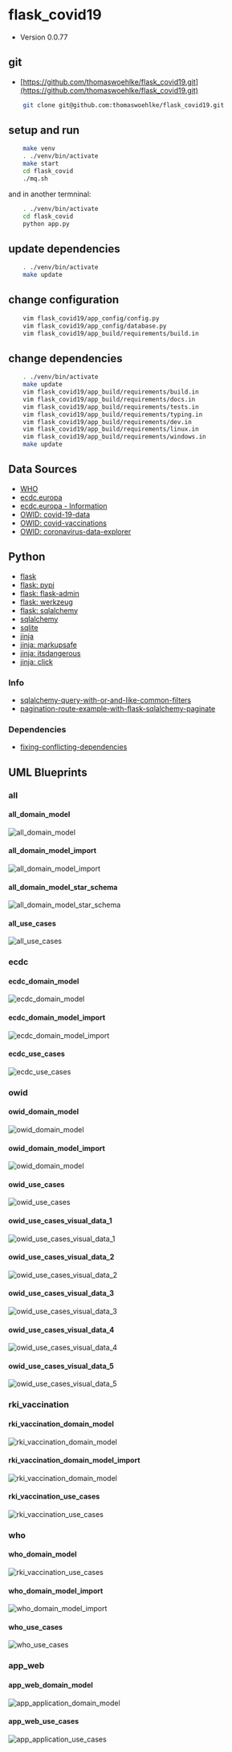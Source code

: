# flask_covid19

* Version 0.0.77

## git

* [https://github.com/thomaswoehlke/flask_covid19.git](https://github.com/thomaswoehlke/flask_covid19.git)

````bash
    git clone git@github.com:thomaswoehlke/flask_covid19.git
````

## setup and run

````bash
    make venv
    . ./venv/bin/activate
    make start
    cd flask_covid
    ./mq.sh
````

and in another termninal:

````bash
    . ./venv/bin/activate
    cd flask_covid
    python app.py
````

## update dependencies

````bash
    . ./venv/bin/activate
    make update
 ````

## change configuration

````bash
    vim flask_covid19/app_config/config.py
    vim flask_covid19/app_config/database.py
    vim flask_covid19/app_build/requirements/build.in
````

## change dependencies

````bash
    . ./venv/bin/activate
    make update
    vim flask_covid19/app_build/requirements/build.in
    vim flask_covid19/app_build/requirements/docs.in
    vim flask_covid19/app_build/requirements/tests.in
    vim flask_covid19/app_build/requirements/typing.in
    vim flask_covid19/app_build/requirements/dev.in
    vim flask_covid19/app_build/requirements/linux.in
    vim flask_covid19/app_build/requirements/windows.in
    make update
````

## Data Sources

* [WHO](https://covid19.who.int/WHO-COVID-19-global-data.csv)
* [ecdc.europa](https://opendata.ecdc.europa.eu/covid19/casedistribution/csv)
* [ecdc.europa - Information](https://www.ecdc.europa.eu/en/publications-data/download-todays-data-geographic-distribution-covid-19-cases-worldwide)
* [OWID: covid-19-data](https://github.com/owid/covid-19-data)
* [OWID: covid-vaccinations](https://ourworldindata.org/covid-vaccinations)
* [OWID: coronavirus-data-explorer](https://ourworldindata.org/explorers/coronavirus-data-explorer)

## Python

* [flask](https://flask.palletsprojects.com/en/1.1.x/)
* [flask: pypi](https://pypi.org/project/Flask/)
* [flask: flask-admin](https://github.com/flask-admin/flask-admin/)
* [flask: werkzeug](https://werkzeug.palletsprojects.com/en/1.0.x/)
* [flask: sqlalchemy](https://flask.palletsprojects.com/en/1.1.x/patterns/sqlalchemy/)
* [sqlalchemy](https://docs.sqlalchemy.org/en/13/)
* [sqlite](https://sqlite.org/docs.html)
* [jinja](https://jinja.palletsprojects.com/en/2.11.x/)
* [jinja: markupsafe](https://palletsprojects.com/p/markupsafe/)
* [jinja: itsdangerous](https://palletsprojects.com/p/itsdangerous/)
* [jinja: click](https://palletsprojects.com/p/click/)

### Info

* [sqlalchemy-query-with-or-and-like-common-filters](http://www.leeladharan.com/sqlalchemy-query-with-or-and-like-common-filters)
* [pagination-route-example-with-flask-sqlalchemy-paginate](https://riptutorial.com/flask/example/22201/pagination-route-example-with-flask-sqlalchemy-paginate)

### Dependencies

* [fixing-conflicting-dependencies](https://pip.pypa.io/en/latest/user_guide/#fixing-conflicting-dependencies)

## UML Blueprints

### all

#### all_domain_model

![all_domain_model](uml_blueprints/data_all/uml/img/all_domain_model.png)

#### all_domain_model_import

![all_domain_model_import](uml_blueprints/data_all/uml/img/all_domain_model_import.png)

#### all_domain_model_star_schema

![all_domain_model_star_schema](uml_blueprints/data_all/uml/img/all_domain_model_star_schema.png)

#### all_use_cases

![all_use_cases](uml_blueprints/data_all/uml/img/all_use_cases.png)

### ecdc

#### ecdc_domain_model

![ecdc_domain_model](uml_blueprints/data_ecdc/uml/img/ecdc_domain_model.png)

#### ecdc_domain_model_import

![ecdc_domain_model_import](uml_blueprints/data_ecdc/uml/img/ecdc_domain_model_import.png)

#### ecdc_use_cases

![ecdc_use_cases](uml_blueprints/data_ecdc/uml/img/ecdc_use_cases.png)

### owid

#### owid_domain_model

![owid_domain_model](uml_blueprints/data_owid/uml/img/owid_domain_model.png)

#### owid_domain_model_import

![owid_domain_model](uml_blueprints/data_owid/uml/img/owid_domain_model_import.png)

#### owid_use_cases

![owid_use_cases](uml_blueprints/data_owid/uml/img/owid_use_cases.png)

#### owid_use_cases_visual_data_1

![owid_use_cases_visual_data_1](uml_blueprints/data_owid/uml/use_cases__visual_data/img/owid_use_cases_visual_data_1.png)

#### owid_use_cases_visual_data_2

![owid_use_cases_visual_data_2](uml_blueprints/data_owid/uml/use_cases__visual_data/img/owid_use_cases_visual_data_2.png)

#### owid_use_cases_visual_data_3

![owid_use_cases_visual_data_3](uml_blueprints/data_owid/uml/use_cases__visual_data/img/owid_use_cases_visual_data_3.png)

#### owid_use_cases_visual_data_4

![owid_use_cases_visual_data_4](uml_blueprints/data_owid/uml/use_cases__visual_data/img/owid_use_cases_visual_data_4.png)

#### owid_use_cases_visual_data_5

![owid_use_cases_visual_data_5](uml_blueprints/data_owid/uml/use_cases__visual_data/img/owid_use_cases_visual_data_5.png)

### rki_vaccination

#### rki_vaccination_domain_model

![rki_vaccination_domain_model](uml_blueprints/data_vaccination/uml/img/rki_vaccination_domain_model.png)

#### rki_vaccination_domain_model_import

![rki_vaccination_domain_model](uml_blueprints/data_vaccination/uml/img/rki_vaccination_domain_model.png)

#### rki_vaccination_use_cases

![rki_vaccination_use_cases](uml_blueprints/data_vaccination/uml/img/rki_vaccination_use_cases.png)

### who

#### who_domain_model

![rki_vaccination_use_cases](uml_blueprints/data_vaccination/uml/img/rki_vaccination_use_cases.png)

#### who_domain_model_import

![who_domain_model_import](uml_blueprints/data_who/uml/img/who_domain_model_import.png)

#### who_use_cases

![who_use_cases](uml_blueprints/data_who/uml/img/who_use_cases.png)

### app_web

#### app_web_domain_model

![app_application_domain_model](uml_blueprints/app_web/uml/img/app_application_domain_model.png)

#### app_web_use_cases

![app_application_use_cases](uml_blueprints/app_web/uml/img/app_application_use_cases.png)

